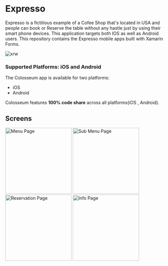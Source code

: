 # Expresso
Expresso is a fictitious example of a Cofee Shop that's located in USA and people can book or Reserve the table without any hastle just by using their smart phone devices. This application targets both IOS as well as Android users. 
This repository contains the Expresso  mobile apps built with Xamarin Forms.

![xrw](https://user-images.githubusercontent.com/38080065/48301590-27850080-e512-11e8-86c9-abda9d7a5007.PNG)

### Supported Platforms: iOS and Android
The Colosseum app is available for two platforms:

* iOS 
* Android

Colosseum features **100% code share** across all platforms(iOS , Android).


## Screens

<img src="https://user-images.githubusercontent.com/38080065/48301600-47b4bf80-e512-11e8-8731-947c13a290da.png" alt="Menu Page" Width="210" />

<img src="https://user-images.githubusercontent.com/38080065/48301601-484d5600-e512-11e8-98cd-ea6eb56789ae.png" alt="Sub Menu Page" Width="210" />

<img src="https://user-images.githubusercontent.com/38080065/48301602-484d5600-e512-11e8-8841-a5b503cdd920.png" alt="Reservation Page" Width="210" />

<img src="https://user-images.githubusercontent.com/38080065/48301603-48e5ec80-e512-11e8-80ca-ab82a969438a.png" alt="Info Page" Width="210" />
